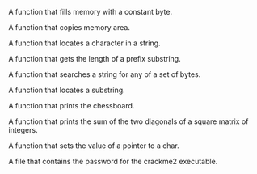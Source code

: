A function that fills memory with a constant byte.

A function that copies memory area.

A function that locates a character in a string.

A function that gets the length of a prefix substring.

A function that searches a string for any of a set of bytes.

A function that locates a substring.

A function that prints the chessboard.

A function that prints the sum of the two diagonals of a square matrix of integers.

A function that sets the value of a pointer to a char.

A file that contains the password for the crackme2 executable.
